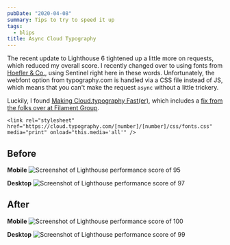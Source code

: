 ```yaml
---
pubDate: "2020-04-08"
summary: Tips to try to speed it up
tags:
  - blips
title: Async Cloud Typography
---
```


The recent update to Lighthouse 6 tightened up a little more on requests, which reduced my overall score. I recently changed over to using fonts from [Hoefler & Co.](https://www.typography.com/webfonts), using Sentinel right here in these words. Unfortunately, the webfont option from typography.com is handled via a CSS file instead of JS, which means that you can't make the request `async` without a little trickery.

Luckily, I found [Making Cloud.typography Fast(er)](https://csswizardry.com/2019/08/making-cloud-typography-faster), which includes a [fix from the folks over at Filament Group](https://www.filamentgroup.com/lab/load-css-simpler).

`<link rel="stylesheet" href="https://cloud.typography.com/[number]/[number]/css/fonts.css" media="print" onload="this.media='all'" />`

## Before

**Mobile**
![Screenshot of Lighthouse performance score of 95](/blips/async-cloud-typography/before-mobile.jpg)

**Desktop**
![Screenshot of Lighthouse performance score of 97](/blips/async-cloud-typography/before-desktop.jpg)

## After

**Mobile**
![Screenshot of Lighthouse performance score of 100](/blips/async-cloud-typography/after-mobile.jpg)

**Desktop**
![Screenshot of Lighthouse performance score of 99](/blips/async-cloud-typography/after-desktop.jpg)
